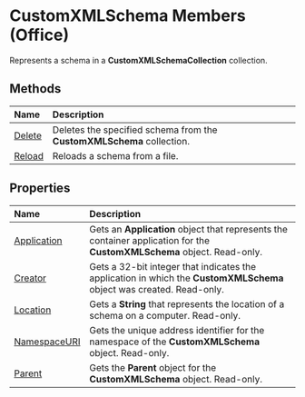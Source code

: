
# CustomXMLSchema Members (Office)
Represents a schema in a  **CustomXMLSchemaCollection** collection.

## Methods



|**Name**|**Description**|
|:-----|:-----|
| [Delete](bdd79a25-7f2f-c810-13b0-9d7dc34e9a3d.md)|Deletes the specified schema from the  **CustomXMLSchema** collection.|
| [Reload](963b941a-0b93-fc02-c150-747975005561.md)|Reloads a schema from a file.|

## Properties



|**Name**|**Description**|
|:-----|:-----|
| [Application](7f606125-4168-8d4c-1486-15bf2ef8af2a.md)|Gets an  **Application** object that represents the container application for the **CustomXMLSchema** object. Read-only.|
| [Creator](ceabfabc-81c8-ee20-af58-986c32aee275.md)|Gets a 32-bit integer that indicates the application in which the  **CustomXMLSchema** object was created. Read-only.|
| [Location](0efe9b44-8ad1-bf4d-a5f4-0aeb60457d90.md)|Gets a  **String** that represents the location of a schema on a computer. Read-only.|
| [NamespaceURI](4e156bf1-33e8-d732-b248-51d0f832745a.md)|Gets the unique address identifier for the namespace of the  **CustomXMLSchema** object. Read-only.|
| [Parent](b8eabf69-c09b-6bf2-4b3d-e1a62473fd1d.md)|Gets the  **Parent** object for the **CustomXMLSchema** object. Read-only.|
